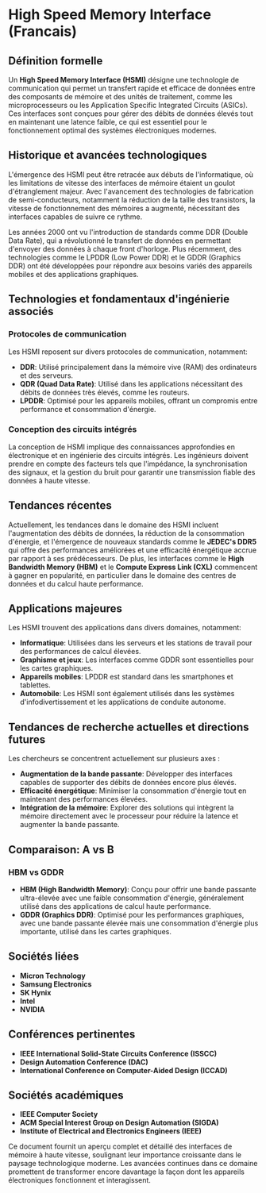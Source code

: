 # High Speed Memory Interface (Francais)

## Définition formelle

Un **High Speed Memory Interface (HSMI)** désigne une technologie de communication qui permet un transfert rapide et efficace de données entre des composants de mémoire et des unités de traitement, comme les microprocesseurs ou les Application Specific Integrated Circuits (ASICs). Ces interfaces sont conçues pour gérer des débits de données élevés tout en maintenant une latence faible, ce qui est essentiel pour le fonctionnement optimal des systèmes électroniques modernes.

## Historique et avancées technologiques

L'émergence des HSMI peut être retracée aux débuts de l'informatique, où les limitations de vitesse des interfaces de mémoire étaient un goulot d'étranglement majeur. Avec l'avancement des technologies de fabrication de semi-conducteurs, notamment la réduction de la taille des transistors, la vitesse de fonctionnement des mémoires a augmenté, nécessitant des interfaces capables de suivre ce rythme.

Les années 2000 ont vu l'introduction de standards comme DDR (Double Data Rate), qui a révolutionné le transfert de données en permettant d'envoyer des données à chaque front d'horloge. Plus récemment, des technologies comme le LPDDR (Low Power DDR) et le GDDR (Graphics DDR) ont été développées pour répondre aux besoins variés des appareils mobiles et des applications graphiques.

## Technologies et fondamentaux d'ingénierie associés

### Protocoles de communication

Les HSMI reposent sur divers protocoles de communication, notamment:

- **DDR**: Utilisé principalement dans la mémoire vive (RAM) des ordinateurs et des serveurs.
- **QDR (Quad Data Rate)**: Utilisé dans les applications nécessitant des débits de données très élevés, comme les routeurs.
- **LPDDR**: Optimisé pour les appareils mobiles, offrant un compromis entre performance et consommation d'énergie.

### Conception des circuits intégrés

La conception de HSMI implique des connaissances approfondies en électronique et en ingénierie des circuits intégrés. Les ingénieurs doivent prendre en compte des facteurs tels que l'impédance, la synchronisation des signaux, et la gestion du bruit pour garantir une transmission fiable des données à haute vitesse.

## Tendances récentes

Actuellement, les tendances dans le domaine des HSMI incluent l'augmentation des débits de données, la réduction de la consommation d'énergie, et l'émergence de nouveaux standards comme le **JEDEC's DDR5** qui offre des performances améliorées et une efficacité énergétique accrue par rapport à ses prédécesseurs. De plus, les interfaces comme le **High Bandwidth Memory (HBM)** et le **Compute Express Link (CXL)** commencent à gagner en popularité, en particulier dans le domaine des centres de données et du calcul haute performance.

## Applications majeures

Les HSMI trouvent des applications dans divers domaines, notamment:

- **Informatique**: Utilisées dans les serveurs et les stations de travail pour des performances de calcul élevées.
- **Graphisme et jeux**: Les interfaces comme GDDR sont essentielles pour les cartes graphiques.
- **Appareils mobiles**: LPDDR est standard dans les smartphones et tablettes.
- **Automobile**: Les HSMI sont également utilisés dans les systèmes d'infodivertissement et les applications de conduite autonome.

## Tendances de recherche actuelles et directions futures

Les chercheurs se concentrent actuellement sur plusieurs axes :

- **Augmentation de la bande passante**: Développer des interfaces capables de supporter des débits de données encore plus élevés.
- **Efficacité énergétique**: Minimiser la consommation d'énergie tout en maintenant des performances élevées.
- **Intégration de la mémoire**: Explorer des solutions qui intègrent la mémoire directement avec le processeur pour réduire la latence et augmenter la bande passante.

## Comparaison: A vs B

### HBM vs GDDR

- **HBM (High Bandwidth Memory)**: Conçu pour offrir une bande passante ultra-élevée avec une faible consommation d'énergie, généralement utilisé dans des applications de calcul haute performance.
- **GDDR (Graphics DDR)**: Optimisé pour les performances graphiques, avec une bande passante élevée mais une consommation d'énergie plus importante, utilisé dans les cartes graphiques.

## Sociétés liées

- **Micron Technology**
- **Samsung Electronics**
- **SK Hynix**
- **Intel**
- **NVIDIA**

## Conférences pertinentes

- **IEEE International Solid-State Circuits Conference (ISSCC)**
- **Design Automation Conference (DAC)**
- **International Conference on Computer-Aided Design (ICCAD)**

## Sociétés académiques

- **IEEE Computer Society**
- **ACM Special Interest Group on Design Automation (SIGDA)**
- **Institute of Electrical and Electronics Engineers (IEEE)**

Ce document fournit un aperçu complet et détaillé des interfaces de mémoire à haute vitesse, soulignant leur importance croissante dans le paysage technologique moderne. Les avancées continues dans ce domaine promettent de transformer encore davantage la façon dont les appareils électroniques fonctionnent et interagissent.